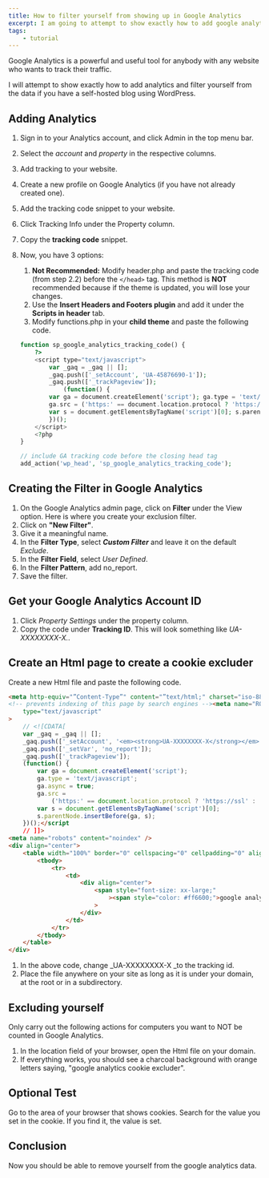 ```yaml
---
title: How to filter yourself from showing up in Google Analytics
excerpt: I am going to attempt to show exactly how to add google analytics and  also to filter yourself from the data if you have a self-hosted blog using WordPress
tags:
    - tutorial
---
```


Google Analytics is a powerful and useful tool for anybody with any website who wants to track their traffic.

I will attempt to show exactly how to add analytics and filter yourself from the data if you have a self-hosted blog using WordPress.

## Adding Analytics

1. Sign in to your Analytics account, and click Admin in the top menu bar.
2. Select the _account_ and _property_ in the respective columns.
3. Add tracking to your website.
4. Create a new profile on Google Analytics (if you have not already created one).
5. Add the tracking code snippet to your website.
6. Click Tracking Info under the Property column.
7. Copy the **tracking code** snippet.
8. Now, you have 3 options:

    1. **Not Recommended:** Modify header.php and paste the tracking code (from step 2.2) before the `</head>` tag. This method is **NOT** recommended because if the theme is updated, you will lose your changes.
    2. Use the **Insert Headers and Footers plugin** and add it under the **Scripts in header** tab.
    3. Modify functions.php in your **child theme** and paste the following code.

    ```php
    function sp_google_analytics_tracking_code() {
        ?>
        <script type="text/javascript">
            var _gaq = _gaq || [];
            _gaq.push(['_setAccount', 'UA-45876690-1']);
            _gaq.push(['_trackPageview']);
                (function() {
            var ga = document.createElement('script'); ga.type = 'text/javascript'; ga.async = true;
            ga.src = ('https:' == document.location.protocol ? 'https://ssl' : 'http://www') + '.google-analytics.com/ga.js';
            var s = document.getElementsByTagName('script')[0]; s.parentNode.insertBefore(ga, s);
            })();
        </script>
        <?php
    }

    // include GA tracking code before the closing head tag
    add_action('wp_head', 'sp_google_analytics_tracking_code');
    ```

## Creating the Filter in Google Analytics

1. On the Google Analytics admin page, click on **Filter** under the View option. Here is where you create your exclusion filter.
2. Click on **"New Filter"**.
3. Give it a meaningful name.
4. In the **Filter Type**, select **_Custom Filter_** and leave it on the default _Exclude_.
5. In the **Filter Field**, select _User Defined_.
6. In the **Filter Pattern**, add no_report.
7. Save the filter.

## Get your Google Analytics Account ID

1. Click _Property Settings_ under the property column.
2. Copy the code under **Tracking ID**. This will look something like _UA-XXXXXXXX-X._.

## Create an Html page to create a cookie excluder

Create a new Html file and paste the following code.

```html
<meta http-equiv="”Content-Type”" content="”text/html;" charset="iso-8859-1?" />google analytics cookie excluder
<!-- prevents indexing of this page by search engines --><meta name="ROBOTS" content="NOINDEX,NOFOLLOW" /><script
    type="text/javascript"
>
    // <![CDATA[
    var _gaq = _gaq || [];
    _gaq.push(['_setAccount', '<em><strong>UA-XXXXXXXX-X</strong></em>']);
    _gaq.push(['_setVar', 'no_report']);
    _gaq.push(['_trackPageview']);
    (function() {
        var ga = document.createElement('script');
        ga.type = 'text/javascript';
        ga.async = true;
        ga.src =
            ('https:' == document.location.protocol ? 'https://ssl' : 'http://www') + '.google-analytics.com/ga.js';
        var s = document.getElementsByTagName('script')[0];
        s.parentNode.insertBefore(ga, s);
    })();</script
    // ]]>
<meta name="robots" content="noindex" />
<div align="center">
    <table width="100%" border="0" cellspacing="0" cellpadding="0" align="center">
        <tbody>
            <tr>
                <td>
                    <div align="center">
                        <span style="font-size: xx-large;"
                            ><span style="color: #ff6600;">google analytics cookie excluder</span></span
                        >
                    </div>
                </td>
            </tr>
        </tbody>
    </table>
</div>
```

1. In the above code, change \_UA-XXXXXXXX-X \_to the tracking id.
2. Place the file anywhere on your site as long as it is under your domain, at the root or in a subdirectory.

## Excluding yourself

Only carry out the following actions for computers you want to NOT be counted in Google Analytics.

1. In the location field of your browser, open the Html file on your domain.
2. If everything works, you should see a charcoal background with orange letters saying, "google analytics cookie excluder".

## Optional Test

Go to the area of your browser that shows cookies. Search for the value you set in the cookie. If you find it, the value is set.

## Conclusion

Now you should be able to remove yourself from the google analytics data.
